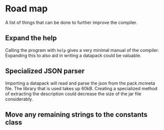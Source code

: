 # Road map
A list of things that can be done to further improve the compiler.

## Expand the help
Calling the program with `help` gives a very minimal manual of the compiler.
Expanding this to also aid in writing a datapack could be valuable.

## Specialized JSON parser
Importing a datapack will read and parse the json from the pack.mcmeta file.
The library that is used takes up 60kB.
Creating a specialized method of extracting the description could decrease the size of the jar file considerably.

## Move any remaining strings to the constants class
